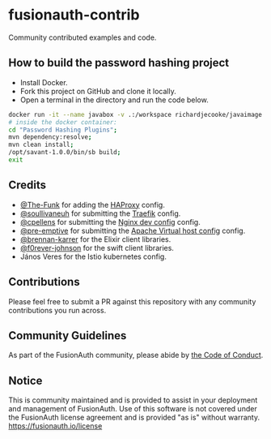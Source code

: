 # fusionauth-contrib

Community contributed examples and code.

## How to build the password hashing project

- Install Docker.
- Fork this project on GitHub and clone it locally.
- Open a terminal in the directory and run the code below.

```bash
docker run -it --name javabox -v .:/workspace richardjecooke/javaimage
# inside the docker container:
cd "Password Hashing Plugins";
mvn dependency:resolve;
mvn clean install;
/opt/savant-1.0.0/bin/sb build;
exit
```

## Credits

* [@The-Funk](https://github.com/The-Funk) for adding the [HAProxy](http://www.haproxy.org/) config.
* [@soullivaneuh](https://github.com/soullivaneuh) for submitting the [Traefik](https://containo.us/traefik/) config.
* [@cpellens](https://github.com/cpellens) for submitting the [Nginx dev config](https://www.nginx.com/) config.
* [@pre-emptive](https://github.com/pre-emptive) for submitting the [Apache Virtual host config](https://httpd.apache.org/) config.
* [@brennan-karrer](https://github.com/brennan-karrer) for the Elixir client libraries.
* [@f0rever-johnson](https://github.com/f0rever-johnson) for the swift client libraries.
* János Veres for the Istio kubernetes config.

## Contributions

Please feel free to submit a PR against this repository with any community contributions you run across.

## Community Guidelines

As part of the FusionAuth community, please abide by [the Code of Conduct](https://fusionauth.io/community/forum/topic/1000/code-of-conduct).

## Notice

This is community maintained and is provided to assist in your deployment and management of FusionAuth. Use of this software is not covered under the FusionAuth license agreement and is provided "as is" without warranty. https://fusionauth.io/license